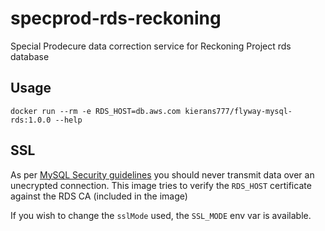 # specprod-rds-reckoning
Special Prodecure data correction service for Reckoning Project rds database

## Usage

`docker run --rm -e RDS_HOST=db.aws.com kierans777/flyway-mysql-rds:1.0.0 --help`

## SSL

As per [MySQL Security guidelines](https://dev.mysql.com/doc/refman/8.0/en/security-guidelines.html) you should never transmit data over an unecrypted connection. This image tries to verify the `RDS_HOST` certificate against the RDS CA (included in the image)

If you wish to change the `sslMode` used, the `SSL_MODE` env var is available.